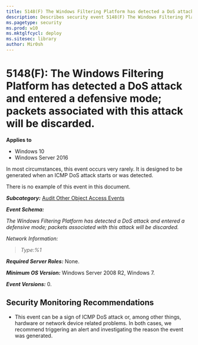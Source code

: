 ```yaml
---
title: 5148(F) The Windows Filtering Platform has detected a DoS attack and entered a defensive mode; packets associated with this attack will be discarded. (Windows 10)
description: Describes security event 5148(F) The Windows Filtering Platform has detected a DoS attack and entered a defensive mode; packets associated with this attack will be discarded.
ms.pagetype: security
ms.prod: w10
ms.mktglfcycl: deploy
ms.sitesec: library
author: Mir0sh
---
```


# 5148(F): The Windows Filtering Platform has detected a DoS attack and entered a defensive mode; packets associated with this attack will be discarded.

**Applies to**
-   Windows 10
-   Windows Server 2016


In most circumstances, this event occurs very rarely. It is designed to be generated when an ICMP DoS attack starts or was detected.

There is no example of this event in this document.

***Subcategory:***&nbsp;[Audit Other Object Access Events](audit-other-object-access-events.md)

***Event Schema:***

*The Windows Filtering Platform has detected a DoS attack and entered a defensive mode; packets associated with this attack will be discarded.*

*Network Information:*

> *Type:%1*

***Required Server Roles:*** None.

***Minimum OS Version:*** Windows Server 2008 R2, Windows 7.

***Event Versions:*** 0.

## Security Monitoring Recommendations

-   This event can be a sign of ICMP DoS attack or, among other things, hardware or network device related problems. In both cases, we recommend triggering an alert and investigating the reason the event was generated.

